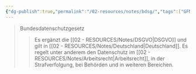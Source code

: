 ```yaml
---
{"dg-publish":true,"permalink":"/02-resources/notes/bdsg/","tags":["GFN/prüfungsrelevant/AP1/vorbereitung"],"updated":"2025-02-25T09:05:35.090+01:00"}
---
```


>Bundesdatenschutzgesetz
>>Es ergänzt die [[02 - RESOURCES/Notes/DSGVO\|DSGVO]] und gilt in [[02 - RESOURCES/Notes/Deutschland\|Deutschland]]. 
>>Es regelt unter anderem den Datenschutz im [[02 - RESOURCES/Notes/Arbeitsrecht\|Arbeitsrecht]], in der Strafverfolgung, bei Behörden und in weiteren Bereichen.